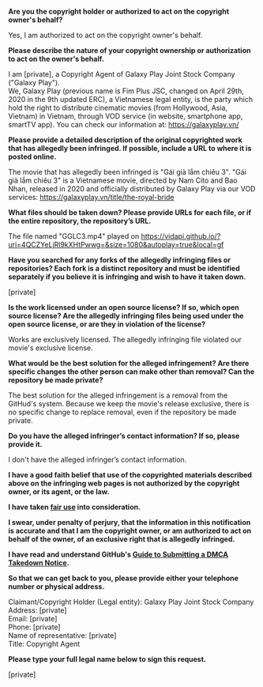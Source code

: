 **Are you the copyright holder or authorized to act on the copyright owner's behalf?**

Yes, I am authorized to act on the copyright owner's behalf.

**Please describe the nature of your copyright ownership or authorization to act on the owner's behalf.**

I am [private], a Copyright Agent of Galaxy Play Joint Stock Company ("Galaxy Play").  
We, Galaxy Play (previous name is Fim Plus JSC, changed on April 29th, 2020 in the 9th updated ERC), a Vietnamese legal entity, is the party which hold the right to distribute cinematic movies (from Hollywood, Asia, Vietnam) in Vietnam, through VOD service (in website, smartphone app, smartTV app). You can check our information at: https://galaxyplay.vn/ 

**Please provide a detailed description of the original copyrighted work that has allegedly been infringed. If possible, include a URL to where it is posted online.**

The movie that has allegedly been infringed is "Gái già lắm chiêu 3". "Gái già lắm chiêu 3" is a Vietnamese movie, directed by Nam Cito and Bao Nhan, released in 2020 and officially distributed by Galaxy Play via our VOD services: https://galaxyplay.vn/title/the-royal-bride

**What files should be taken down? Please provide URLs for each file, or if the entire repository, the repository’s URL.**

The file named "GGLC3.mp4" played on https://vidapi.github.io/?uri=4QCZYeLjRl9kXHtPwwg=&size=1080&autoplay=true&local=gf

**Have you searched for any forks of the allegedly infringing files or repositories? Each fork is a distinct repository and must be identified separately if you believe it is infringing and wish to have it taken down.**

[private]

**Is the work licensed under an open source license? If so, which open source license? Are the allegedly infringing files being used under the open source license, or are they in violation of the license?**

Works are exclusively licensed. The allegedly infringing file violated our movie's exclusive license.

**What would be the best solution for the alleged infringement? Are there specific changes the other person can make other than removal? Can the repository be made private?**

The best solution for the alleged infringement is a removal from the GitHud's system. Because we keep the movie's release exclusive, there is no specific change to replace removal, even if the repository be made private.

**Do you have the alleged infringer’s contact information? If so, please provide it.**

I don't have the alleged infringer’s contact information.

**I have a good faith belief that use of the copyrighted materials described above on the infringing web pages is not authorized by the copyright owner, or its agent, or the law.**

**I have taken <a href="https://www.lumendatabase.org/topics/22">fair use</a> into consideration.**

**I swear, under penalty of perjury, that the information in this notification is accurate and that I am the copyright owner, or am authorized to act on behalf of the owner, of an exclusive right that is allegedly infringed.**

**I have read and understand GitHub's <a href="https://docs.github.com/articles/guide-to-submitting-a-dmca-takedown-notice/">Guide to Submitting a DMCA Takedown Notice</a>.**

**So that we can get back to you, please provide either your telephone number or physical address.**

Claimant/Copyright Holder (Legal entity): Galaxy Play Joint Stock Company  
Address: [private]  
Email: [private]  
Phone: [private]  
Name of representative: [private]  
Title: Copyright Agent

**Please type your full legal name below to sign this request.**

[private]
